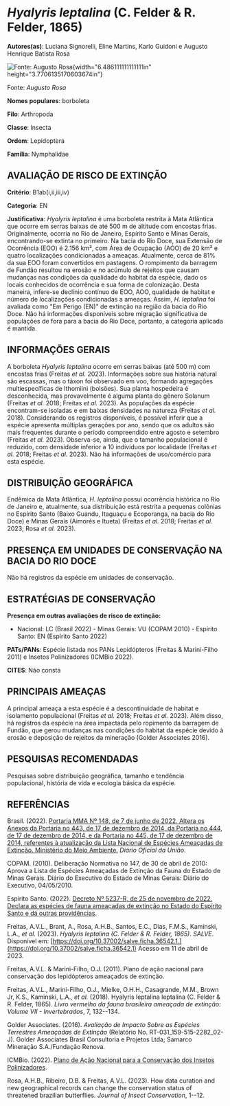 # *Hyalyris leptalina* (C. Felder & R. Felder, 1865)

**Autores(as)**: Luciana Signorelli, Eline Martins, Karlo Guidoni e Augusto Henrique Batista Rosa

![Fonte: Augusto Rosa](media/rId20.jpg){width="6.486111111111111in" height="3.7706135170603674in"}

Fonte: *Augusto Rosa*

**Nomes populares**: borboleta

**Filo**: Arthropoda

**Classe**: Insecta

**Ordem**: Lepidoptera

**Família**: Nymphalidae

## AVALIAÇÃO DE RISCO DE EXTINÇÃO

**Critério**: B1ab(i,ii,iii,iv)

**Categoria**: EN

**Justificativa**: *Hyalyris leptalina* é uma borboleta restrita à Mata Atlântica que ocorre em serras baixas de até 500 m de altitude com encostas frias. Originalmente, ocorria no Rio de Janeiro, Espírito Santo e Minas Gerais, encontrando-se extinta no primeiro. Na bacia do Rio Doce, sua Extensão de Ocorrência (EOO) é 2.156 km², com Área de Ocupação (AOO) de 20 km² e quatro localizações condicionadas a ameaças.  Atualmente, cerca de 81% da sua EOO foram convertidos em pastagens. O rompimento da barragem de Fundão resultou na erosão e no acúmulo de rejeitos que causam mudanças nas condições da qualidade do habitat da espécie, dado os locais conhecidos de ocorrência e sua forma de colonização. Desta maneira, infere-se declínio contínuo de EOO, AOO, qualidade de habitat e número de localizações condicionadas a ameaças.  Assim, *H. leptalina* foi avaliada como "Em Perigo (EN)" de extinção na região da bacia do Rio Doce. Não há informações
disponíveis sobre migração significativa de populações de fora para a bacia do Rio Doce, portanto, a categoria aplicada é mantida.

## INFORMAÇÕES GERAIS

A borboleta *Hyalyris leptalina* ocorre em serras baixas (até 500 m) com encostas frias (Freitas *et al.* 2023). Informações sobre sua história natural são escassas, mas o táxon foi observado em voo, formando agregações multiespecíficas de Ithomiini (bolsões). Sua planta hospedeira é desconhecida, mas provavelmente é alguma planta do gênero Solanum (Freitas *et al.* 2018; Freitas *et al.* 2023). As populações da espécie encontram-se isoladas e em baixas densidades na natureza (Freitas *et al.* 2018). Considerando os registros disponíveis, é possível inferir que a espécie apresenta múltiplas gerações por ano, sendo que os adultos são mais frequentes durante o período compreendido entre agosto e setembro (Freitas *et al.* 2023). Observa-se, ainda, que o tamanho populacional é reduzido, com densidade inferior a 10 indivíduos por localidade (Freitas *et al.* 2018; Freitas *et al.* 2023). Não há informações de uso/comércio para esta espécie.

## DISTRIBUIÇÃO GEOGRÁFICA

Endêmica da Mata Atlântica, *H. leptalina* possui ocorrência histórica no Rio de Janeiro e, atualmente, sua distribuição está restrita a pequenas colônias no Espírito Santo (Baixo Guandu, Itaguaçu e Ecoporanga, na bacia do Rio Doce) e Minas Gerais (Aimorés e Itueta) (Freitas *et al.* 2018; Freitas *et al.* 2023; Rosa *et al.* 2023).

## PRESENÇA EM UNIDADES DE CONSERVAÇÃO NA BACIA DO RIO DOCE

Não há registros da espécie em unidades de conservação.

## ESTRATÉGIAS DE CONSERVAÇÃO

**Presença em outras avaliações de risco de extinção:**

-   Nacional: LC (Brasil 2022) -   Minas Gerais: VU (COPAM 2010) -   Espírito Santo: EN (Espírito Santo 2022)

**PATs/PANs**: Espécie listada nos PANs Lepidópteros (Freitas & Marini-Filho 2011) e Insetos Polinizadores (ICMBio 2022).

**CITES**: Não consta

## PRINCIPAIS AMEAÇAS

A principal ameaça a esta espécie é a descontinuidade de habitat e isolamento populacional (Freitas *et al.* 2018; Freitas *et al.* 2023).  Além disso, há registros da espécie na área impactada pelo ropimento da barragem de Fundão, que gerou mudanças nas condições do habitat da espécie devido à erosão e deposição de rejeitos da mineração (Golder Associates 2016).

## PESQUISAS RECOMENDADAS

Pesquisas sobre distribuição geográfica, tamanho e tendência populacional, história de vida e ecologia básica da espécie.

## REFERÊNCIAS

Brasil. (2022). [Portaria MMA Nº 148, de 7 de junho de 2022. Altera os Anexos da Portaria no 443, de 17 de dezembro de 2014, da Portaria no 444, de 17 de dezembro de 2014, e da Portaria no 445, de 17 de dezembro de 2014, referentes à atualização da Lista Nacional de Espécies Ameaçadas de Extinção. Ministério do Meio Ambiente.](https://in.gov.br/en/web/dou/-/portaria-mma-n-148-de-7-de-junho-de-2022-406272733) *Diário Oficial da União*.

COPAM. (2010). Deliberação Normativa no 147, de 30 de abril de 2010: Aprova a Lista de Espécies Ameaçadas de Extinção da Fauna do Estado de Minas Gerais. Diário do Executivo do Estado de Minas Gerais: Diário do Executivo, 04/05/2010.

Espírito Santo. (2022). [Decreto Nº 5237-R, de 25 de novembro de 2022.  Declara as espécies de fauna ameaçadas de extinção no Estado do Espírito Santo e dá outras providências](https://iema.es.gov.br/Media/iema/FAUNA/Decreto%205237-R_2022_25-Nov%20-%20Fauna%20(s-peixes)%20-%20Lista%20de%20Esp%C3%A9cies%20Amea%C3%A7adas%20de%20Extin%C3%A7%C3%A3o.pdf).

Freitas, A.V.L., Brant, A., Rosa, A.H.B., Santos, E.C., Dias, F.M.S., Kaminski, L.A., *et al.* (2023). *Hyalyris leptalina (C. Felder & R.  Felder, 1865)*. *SALVE*. Disponível em: [https://doi.org/10.37002/salve.ficha.36542.1.](https://doi.org/10.37002/salve.ficha.36542.1) Acesso em 11 de abril de 2023.

Freitas, A.V.L. & Marini-Filho, O.J. (2011). Plano de ação nacional para conservação dos lepidópteros ameaçados de extinção.

Freitas, A.V.L., Marini-Filho, O.J., Mielke, O.H.H., Casagrande, M.M., Brown Jr, K.S., Kaminski, L.A., *et al.* (2018). Hyalyris leptalina leptalina (C. Felder & R. Felder, 1865). *Livro vermelho da fauna brasileira ameaçada de extinção: Volume VII - Invertebrados*, 7, 132--134.

Golder Associates. (2016). *Avaliação de Impacto Sobre as Espécies Terrestres Ameaçadas de Extinção* (Relatório No.  RT-031_159-515-2282_02-J). Golder Associates Brasil Consultoria e Projetos Ltda; Samarco Mineração S.A./Fundação Renova.

ICMBio. (2022). [Plano de Ação Nacional para a Conservação dos Insetos Polinizadores](https://www.gov.br/icmbio/pt-br/assuntos/biodiversidade/pan/pan-insetos-polinizadores).

Rosa, A.H.B., Ribeiro, D.B. & Freitas, A.V.L. (2023). How data curation and new geographical records can change the conservation status of threatened brazilian butterflies. *Journal of Insect Conservation*, 1--12.
